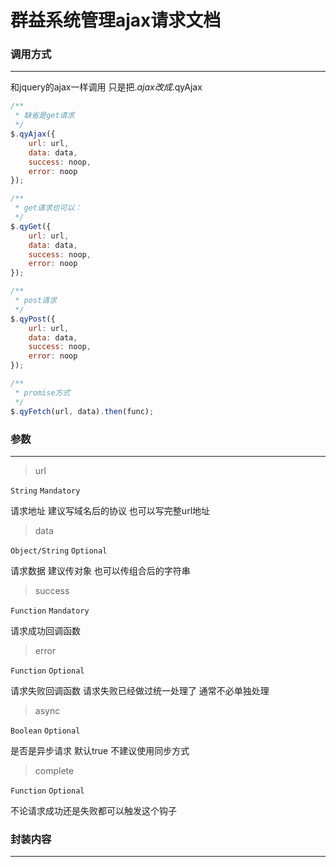 
# 群益系统管理ajax请求文档

### 调用方式
---

和jquery的ajax一样调用 只是把$.ajax改成$.qyAjax

```js
/**
 * 缺省是get请求
 */
$.qyAjax({
	url: url,
	data: data,
	success: noop,
	error: noop
});

/**
 * get请求也可以：
 */
$.qyGet({
	url: url,
	data: data,
	success: noop,
	error: noop
});

/**
 * post请求
 */
$.qyPost({
	url: url,
	data: data,
	success: noop,
	error: noop
});

/**
 * promise方式
 */
$.qyFetch(url, data).then(func);
```

### 参数
---

> url

```String``` ```Mandatory```

请求地址 建议写域名后的协议 也可以写完整url地址

> data

```Object/String``` ```Optional```

请求数据 建议传对象 也可以传组合后的字符串

> success

```Function``` ```Mandatory```

请求成功回调函数

> error

```Function``` ```Optional```

请求失败回调函数 请求失败已经做过统一处理了 通常不必单独处理

> async

```Boolean``` ```Optional```

是否是异步请求 默认true 不建议使用同步方式

> complete

```Function``` ```Optional```

不论请求成功还是失败都可以触发这个钩子

### 封装内容
---




























